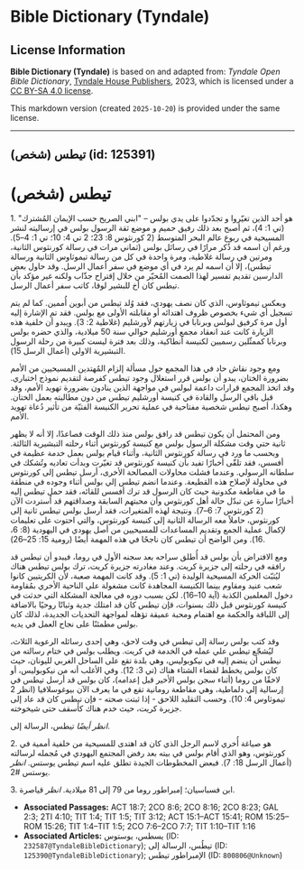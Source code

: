 # Bible Dictionary (Tyndale)

## License Information

**Bible Dictionary (Tyndale)** is based on and adapted from: _Tyndale Open Bible Dictionary_, [Tyndale House Publishers](https://tyndaleopenresources.com/), 2023, which is licensed under a [CC BY-SA 4.0 license](https://creativecommons.org/licenses/by-sa/4.0/legalcode.en).

This markdown version (created `2025-10-20`) is provided under the same license.



--------------------------------

## تيطس (شخص) (id: 125391)

تيطس (شخص)
==========

1\. هو أحد الذين تغيّروا و تجدّدوا على يدي بولس – "ابني الصريح حسب الإيمان المُشترك" (تي 1: 4)، ثم أصبح بعد ذلك رفيق حميم و موضع ثقة الرسول بولس في إرساليته لنشر المسيحية في ربوع عالم البحر المتوسط (2 كورنثوس 8: 23؛ 2 تي 4: 10؛ تي 1: 4–5). ورغم أن اسمه قد ذُكر مرارًا في رسائل بولس (ثماني مرات في رسالة كورنثوس الثانية، ومرتين في رسالة غلاطية، ومرة واحدة في كل من رسالة تيموثاوس الثانية ورسالة تيطس)، إلا أن اسمه لم يرد في أي موضع في سفر أعمال الرسل. وقد حاول بعض الدارسين تقديم تفسير لهذا الصمت المُحيّر من خلال إقتراح جذّاب ولكنه غير مؤكد بأن تيطس كان أخ للبشير لوقا، كاتب سفر أعمال الرسل.

وبعكس تيموثاوس، الذي كان نصف يهودي، فقد وُلد تيطس من أبوين أُممين. كما لم يتم تسجيل أي شيء بخصوص ظروف اهتدائه أو مقابلته الأولى مع بولس. فقد تم الإشارة إليه أول مرة كرفيق لبولس وبرنابا في زيارتهم لأورشليم (غلاطية 2: 3). ويبدو أن خلفية هذه الزيارة كانت عند انعقاد مجمع أورشليم حوالي سنة 50 ميلادية، والذي حضره بولس وبرنابا كممثّلين رسميين لكنيسة أنطاكية، وذلك بعد فترة ليست كبيرة من رحلة الرسول التبشيرية الاولى (أعمال الرسل 15).

ومع وجود نقاش حاد في هذا المجمع حول مسألة إلزام المُهتدين المسيحيين من الأمم بضرورة الختان، يبدو أن بولس قرر استغلال وجود تيطس كفرصة لتقديم نموذج اختباري. وقد اتخذ المجمع قرارات داعمة لبولس في مواجهة الذين ينادون بضرورة تهويد الأمم، وقد قبل باقي الرسل والقادة في كنيسة أورشليم تيطس من دون مطالبته بعمل الختان. وهكذا، أصبح تيطس شخصية مفتاحية في عملية تحرير الكنيسة الفتيّة من تأثير دُعاة تهويد الأمم.

ومن المحتمل أن يكون تيطس قد رافق بولس منذ ذلك الوقت فصاعدًا، إلا أنه لا يظهر ثانية حتي وقت مشكلة الرسول بولس مع كنيسة كورنثوس أثناء رحلته التبشيرية الثالثة. وبحسب ما ورد في رسالة كورنثوس الثانية، وأثناء قيام بولس بعمل خدمة عظيمة في أفسس، فقد تلقّى أخبارًا تفيد بأن كنيسة كورنثوس قد تغيّرت وبدأت تعاديه وتُشكك في سلطانه الرسولي. وعندما فشلت محاولات المصالحة الأخرى، أرسل تيطس إلى كورنثوس في محاولة لإصلاح هذه القطيعة. وعندما انضم تيطس إلي بولس أثناء وجوده في منطقة ما في مقاطعة مكدونية حيث كان الرسول قد ترك أفسس للقائه، فقد حمل تيطس إليه أخبارًا سارة عن تبدّل حالة أهل كورنثوس وأن محبتهم السابقة وصداقتهم قد اُستردت الآن (2 كورنثوس 7: 6–7). ونتيجة لهذه المتغيرات، فقد أرسل بولس تيطس ثانية إلى كورنثوس، حاملاً معه الرسالة الثانية إلي كنيسة كورنثوس، والتي احتوت على تعليمات لإكمال عملية الجمع وتقديم المساعدات للمسيحيين من أصل يهودي في اليهودية (8: 6، 16). ومن الواضح أن تيطس كان ناجحًا في هذه المهمة أيضًا (رومية 15: 25–26).

ومع الافتراض بأن بولس قد أُطلق سراحه بعد سجنه الأول في روما، فيبدو أن تيطس قد رافقه في رحلته إلى جزيرة كريت. وعند مغادرته جزيرة كريت، ترك بولس تيطس هناك ليُثبّت الحركة المسيحية الوليدة (تي 1: 5). وقد كانت المهمة صعبة، لأن الكريتيين كانوا شعب عنيد ومقاوم بينما الكنيسة المجاهدة كانت مشغولة علي الناحية الأخري بمُقاومة دخول المعلمين الكذبة (آية 10–16). لكن بسبب دوره في معالجة المشكلة التي حدثت في كنيسة كورنثوس قبل ذلك بسنوات، قإن تيطس كان قد امتلك جدية وثباتًا روحيًا بالاضافة إلى اللباقة والحكمة مع اهتمام ومحبة عميقة تؤهله لمواجهة التحديات الجديدة، لذلك كان بولس مطمئنًا على نجاح العمل في يديه.

وقد كتب بولس رسالة إلى تيطس في وقت لاحق، وهي إحدى رسائله الرعوية الثلاث، ليُشجّع تيطس علي عمله في الخدمة في كريت. ويطلب بولس في ختام رسالته من نيطس أن ينضم إليه في نيكوبوليس، وهي بلدة تقع على الساحل الغربي لليونان، حيث كان بولس يخطط لقضاء الشتاء هناك (تي 3: 12). وفي الأغلب أنه من نيكوبوليس، أو لاخقًا من روما (أثناء سجن بولس الأخير قبل إعدامه)، كان بولس قد أرسل تيطس في إرسالية إلى دلماطية، وهي مقاطعة رومانية تقع في ما يعرف الآن بيوغوسلافيا (انظر 2 تيموثاوس 4: 10). وحسب التقليد اللاحق \- إذا ثبتت صحته \- فإن تيطس كان قد عاد إلى جزيرة كريت، حيث خدم هناك كأسقف حتى شيخوخته.

*انظر أيضًا* تيطس، الرسالة إلى.

2\. هو صياغة أُخري لاسم الرجل الذي كان قد اهتدى للمسيحية من خلفية أممية في كورنثوس، وهو الذي أقام بولس في بيته بعد رفض المجتمع اليهودي في مُجمله لرسالته (أعمال الرسل 18: 7). فبعض المخطوطات الجيدة تطلق عليه اسم تيطس يوستس. *انظر* يوستس \#2.

3\. ابن فسباسيان؛ إمبراطور روما من 79 إلى 81 ميلادية. *انظر* قياصرة.

* **Associated Passages:** ACT 18:7; 2CO 8:6; 2CO 8:16; 2CO 8:23; GAL 2:3; 2TI 4:10; TIT 1:4; TIT 1:5; TIT 3:12; ACT 15:1–ACT 15:41; ROM 15:25–ROM 15:26; TIT 1:4–TIT 1:5; 2CO 7:6–2CO 7:7; TIT 1:10–TIT 1:16
* **Associated Articles:** يسطس، يوستوس (ID: `232587@TyndaleBibleDictionary`); تيطُس، الرسالة إلى (ID: `125390@TyndaleBibleDictionary`); الإمبراطور تيطس (ID: `800806@Unknown`)

